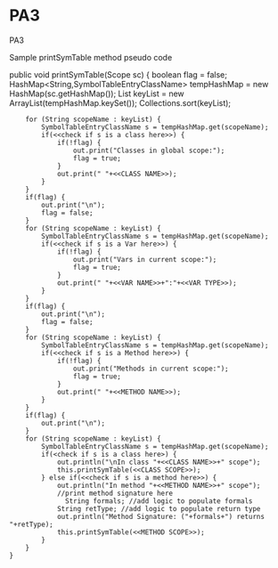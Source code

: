 # PA3
PA3

Sample printSymTable method pseudo code

public void printSymTable(Scope sc) {
		boolean flag = false;
		HashMap<String,SymbolTableEntryClassName> tempHashMap = new HashMap(sc.getHashMap());
		List<String> keyList = new ArrayList(tempHashMap.keySet());
		Collections.sort(keyList);
		
		for (String scopeName : keyList) {
			SymbolTableEntryClassName s = tempHashMap.get(scopeName);
			if(<<check if s is a class here>>) { 
				if(!flag) {
					out.print("Classes in global scope:");
					flag = true;
				}
				out.print(" "+<<CLASS NAME>>);
			}
		}
		if(flag) {
			out.print("\n");
			flag = false;
		}
		for (String scopeName : keyList) {
			SymbolTableEntryClassName s = tempHashMap.get(scopeName);
			if(<<check if s is a Var here>>) {
				if(!flag) {
					out.print("Vars in current scope:");
					flag = true;
				}
				out.print(" "+<<VAR NAME>>+":"+<<VAR TYPE>>);
			}
		}
		if(flag) {
			out.print("\n");
			flag = false;
		}
		for (String scopeName : keyList) {
			SymbolTableEntryClassName s = tempHashMap.get(scopeName);
			if(<<check if s is a Method here>>) {
				if(!flag) {
					out.print("Methods in current scope:");
					flag = true;
				}
				out.print(" "+<<METHOD NAME>>);
			}
		}
		if(flag) {
			out.print("\n");
		}
    	for (String scopeName : keyList) {
			SymbolTableEntryClassName s = tempHashMap.get(scopeName);
    		if(<check if s is a class here>) {
    			out.println("\nIn class "+<<CLASS NAME>>+" scope");
    			this.printSymTable(<<CLASS SCOPE>>);
    		} else if(<<check if s is a method here>>) {
    			out.println("In method "+<<METHOD NAME>>+" scope");
    			//print method signature here 
				  String formals; //add logic to populate formals
    			String retType; //add logic to populate return type
    			out.println("Method Signature: ("+formals+") returns "+retType);
    			this.printSymTable(<<METHOD SCOPE>>);
    		}
    	}
    }
